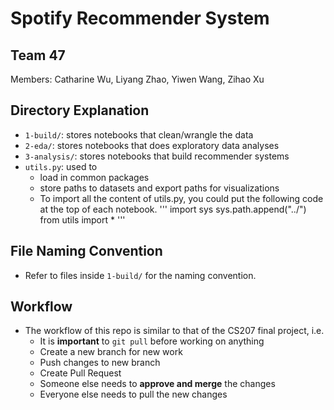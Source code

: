 # Spotify Recommender System

## Team 47
Members: Catharine Wu, Liyang Zhao, Yiwen Wang, Zihao Xu

## Directory Explanation
- `1-build/`: stores notebooks that clean/wrangle the data
- `2-eda/`: stores notebooks that does exploratory data analyses
- `3-analysis/`: stores notebooks that build recommender systems
- `utils.py`: used to  
	- load in common packages
	- store paths to datasets and export paths for visualizations
	- To import all the content of utils.py, you could put the following code at the top of each notebook.
	'''
	import sys
	sys.path.append("../")
	from utils import *
	'''

## File Naming Convention
- Refer to files inside `1-build/` for the naming convention.

## Workflow
- The workflow of this repo is similar to that of the CS207 final project, i.e.
	- It is **important** to `git pull` before working on anything 
	- Create a new branch for new work
	- Push changes to new branch
	- Create Pull Request
	- Someone else needs to **approve and merge** the changes
	- Everyone else needs to pull the new changes

